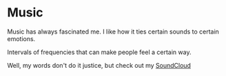 # Music

Music has always fascinated me.  I like how it ties certain sounds to certain emotions.

Intervals of frequencies that can make people feel a certain way.

Well, my words don't do it justice, but check out my [SoundCloud](https://soundcloud.com/seatree-2)



